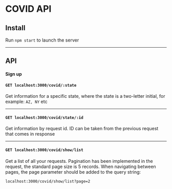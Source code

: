 # COVID API

## Install

Run `npm start` to launch the server

---

## API

#### Sign up

#### `GET localhost:3000/covid/:state`

Get information for a specific state, where the state is a two-letter initial, for example: `AZ, NY` etc

---

#### `GET localhost:3000/covid/state/:id`

Get information by request id. ID can be taken from the previous request that comes in response

---

#### `GET localhost:3000/covid/show/list`

Get a list of all your requests. Pagination has been implemented in the request, the standard page size is 5 records. When navigating between pages, the page parameter should be added to the query string:

`localhost:3000/covid/show/list?page=2`
